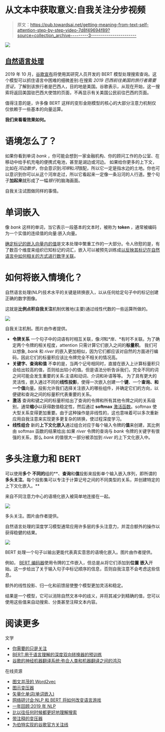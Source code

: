 # 从文本中获取意义:自我关注分步视频

> 原文：<https://pub.towardsai.net/getting-meaning-from-text-self-attention-step-by-step-video-7d8f49694f89?source=collection_archive---------3----------------------->

![](img/dc45812de4a4215d6597fee1106f4369.png)

## [自然语言处理](https://towardsai.net/p/category/nlp)

2019 年 10 月，[谷歌宣布](https://blog.google/products/search/search-language-understanding-bert/)将使用其研究人员开发的 BERT 模型处理搜索查询。这个模型可以抓住语言中困难的细微差别:在搜索 *2019 巴西前往美国的旅行者需要签证*，了解到该旅行者是巴西人，目的地是美国。谷歌表示，从现在开始，这一搜索将返回美国驻巴西大使馆的页面，不再显示有关美国公民前往巴西的页面。

值得注意的是，许多像 BERT 这样的变形金刚模型的核心的大部分注意力机制仅仅依赖于一些基本的向量运算。

**我们来看看效果如何。**

# 语境怎么了？

如果你看到单词 *bank* ，你可能会想到一家金融机构、你的顾问工作的办公室、在移动中给手机充电的便携式电池，甚至是湖边或河边。
如果给你更多的上下文，比如在*河边散步*，你会意识到*河岸*和*河*很配，所以它一定是指水边的土地。你也可以意识到你可以从这个河岸走过，所以它看起来一定像一条沿河的人行道。整个句子**加起来**就形成了一幅*银行*的脑海画面。

自我关注试图做同样的事情。

# 单词嵌入

像 *bank* 这样的单词，当它表示一段基本的文本时，被称为 **token** ，通常被编码为一个实值的连续值的向量:嵌入向量。

[确定标记的嵌入向量内的值](http://jalammar.github.io/illustrated-word2vec/)是文本处理中繁重工作的一大部分。令人欣慰的是，有了数百个维度来组织已知标记的词汇，嵌入可以被预先训练成[以反映其标记在自然语言中如何相关的方式进行数字关联](https://www.youtube.com/watch?v=gQddtTdmG_8)。

# 如何将嵌入情境化？

自然语言处理(NLP)技术水平的关键是转换嵌入，以从任何给定句子中的标记创建正确的数字图像。

这就是**比例点积自我关注**机制优雅地(主要)通过线性代数的一些运算所做的。

![](img/42b81e9104f1f34eec9b2f4454b71369.png)

自我关注机制。图片由作者提供。

*   **令牌关系** 一个句子中的词语有时相互关联，像*河*和*岸、*有时不关联。为了确定两个令牌的相关程度，attention 只需计算它们嵌入之间的**标量积**。
    我们可以想象, *bank* 和 *river* 的嵌入更加相似，因为它们都应该对自然的方面进行编码，因此它们的标量积应该比令牌完全不相关的情况高。
*   **关键字、查询和值**
    不幸的是，当两个记号相同时，直接在嵌入上计算标量积只会给出较高的值，否则给出较小的值。但是语法分析告诉我们，完全不同的词之间可能会发生重要的关系:主语和动词、介词和补语等等。
    为了具有更大的灵活性，嵌入通过不同的**线性投影**，使得一次嵌入创建一个**键**、一个**查询、**和一个**值**向量。投影允许我们选择关注嵌入的哪些组件，并确定它们的方向，以便键和查询之间的标量积代表重要的关系。
*   **激活**
    查询和键之间的标量积给出了查询的令牌和所有其他令牌之间的关系级别，通常**缩小**以获得数值稳定性，然后通过 **softmax** [激活函数](https://peltarion.com/knowledge-center/documentation/modeling-view/build-an-ai-model/activations)。softmax 使大型关系变得更加重要。由于这种操作是非线性的，这也意味着可以多次重新应用自我注意来实现更多更复杂的转换，使过程深度学习。
*   **线性组合**
    新的**上下文化嵌入**通过组合对应于每个输入令牌的**值**来创建，其比例由 softmax 函数的结果给出:如果 *river* 令牌的查询与 *bank* 令牌的关键字有很强的关系，那么 *bank* 的值很大一部分被添加到 *river* 的上下文化嵌入中。

# 多头注意力和 BERT

可以使用**多个** **不同的**组的**、**查询**和**值**投影来投影单个输入嵌入序列，即所谓的**多头关注**。每个投影集可以专注于计算记号之间的不同类型的关系，并创建特定的上下文化嵌入。**

来自不同注意力中心的语境化嵌入被简单地连接在一起。

![](img/7a15442a5ceed4164f1b5de68b2cddd9.png)

多头关注。图片由作者提供。

自然语言处理的深度学习模型通常应用许多层的多头注意力，并混合额外的操作以获得稳健的结果。

![](img/e4543d9d9f4a82ecdbab6832a857d2f1.png)

BERT 处理一个句子以输出更能代表真实意思的语境化嵌入。图片由作者提供。

例如， [BERT 编码器](https://peltarion.com/knowledge-center/documentation/modeling-view/build-an-ai-model/blocks/bert-encoder)使用令牌的工件嵌入，但总是从将它们添加到**位置** **嵌入**开始。这一步给出了关于输入句子中标记顺序的信息，否则自我注意不会考虑这些信息。

额外的线性投影、归一化和前馈层使整个模型更加灵活和稳定。

结果是一个模型，它可以消除自然文本中的歧义，并将其减少到精确的值，您可以使用这些值来自动搜索、分类甚至注释文本内容。

# 阅读更多

文学

*   [你需要的只是关注](https://arxiv.org/abs/1706.03762)
*   [BERT:用于语言理解的深度双向转换器的预训练](https://arxiv.org/abs/1810.04805)
*   [谷歌的神经机器翻译系统:弥合人类和机器翻译之间的鸿沟](https://arxiv.org/abs/1609.08144)

在线资源

*   [图文并茂的 Word2vec](http://jalammar.github.io/illustrated-word2vec/)
*   [图示变压器](http://jalammar.github.io/illustrated-transformer/)
*   [矢量化单词(单词嵌入)](https://www.youtube.com/watch?v=gQddtTdmG_8)
*   [网络研讨会:NLP 和 BERT 将如何改变语言游戏](https://peltarion.com/webinars/nlp-and-bert)
*   [一年回顾:2019 年 NLP](https://peltarion.com/blog/data-science/a-year-in-review-nlp-in-2019)
*   [比以往任何时候都更好地理解搜索](https://blog.google/products/search/search-language-understanding-bert/)
*   [带注释的变压器](https://nlp.seas.harvard.edu/2018/04/03/attention.html)
*   [为伯特实现的谷歌官方关注线](https://github.com/google-research/bert/blob/eedf5716ce1268e56f0a50264a88cafad334ac61/modeling.py#L558-L751)